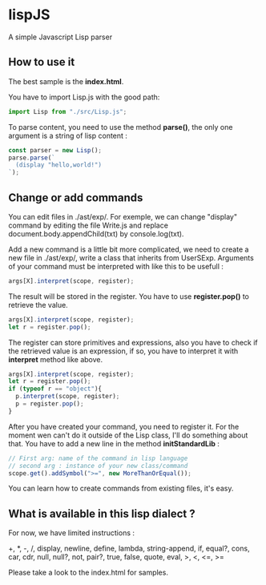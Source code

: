 # lispJS
A simple Javascript Lisp parser


## How to use it

The best sample is the __index.html__.

You have to import Lisp.js with the good path:

`````js
import Lisp from "./src/Lisp.js";

`````

To parse content, you need to use the method __parse()__, the only one argument is a string of lisp content :

`````js
const parser = new Lisp();
parse.parse(`
  (display "hello,world!")
`);

`````

## Change or add commands

You can edit files in ./ast/exp/. For exemple, we can change "display" command by editing the file Write.js and replace document.body.appendChild(txt) by console.log(txt).


Add a new command is a little bit more complicated, we need to create a new file in ./ast/exp/, write a class that inherits from UserSExp.
Arguments of your command must be interpreted with like this to be usefull : 

`````js
args[X].interpret(scope, register);

`````

The result will be stored in the register. You have to use __register.pop()__ to retrieve the value.

`````js
args[X].interpret(scope, register);
let r = register.pop();

`````

The register can store primitives and expressions, also you have to check if the retrieved value is an expression, if so, you have to interpret it with __interpret__ method like above.

`````js
args[X].interpret(scope, register);
let r = register.pop();
if (typeof r == "object"){
  p.interpret(scope, register);
  p = register.pop();
}

`````

After you have created your command, you need to register it. For the moment wen can't do it outside of the Lisp class, I'll do something about that.
You have to add a new line in the method __initStandardLib__ :

`````js
// First arg: name of the command in lisp language
// second arg : instance of your new class/command
scope.get().addSymbol(">=", new MoreThanOrEqual());

`````

You can learn how to create commands from existing files, it's easy.

## What is available in this lisp dialect ?

For now, we have limited instructions :

+, *, -, /, display, newline, define, lambda, string-append, if, equal?, cons, car, cdr, null, null?, not, pair?, true, false, quote, eval, >, <, <=, >=

Please take a look to the index.html for samples.
